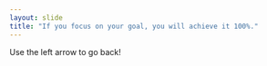 ```yaml
---
layout: slide
title: "If you focus on your goal, you will achieve it 100%."
---
```

Use the left arrow to go back!
